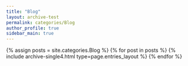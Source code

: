 ```yaml
---
title: "Blog"
layout: archive-test
permalink: categories/Blog
author_profile: true
sidebar_main: true
---
```


{% assign posts = site.categories.Blog %}
{% for post in posts %} {% include archive-single4.html type=page.entries_layout %} {% endfor %}
